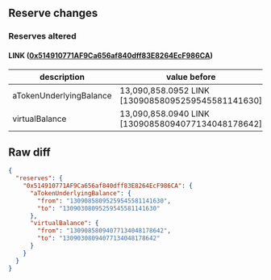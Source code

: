 ## Reserve changes

### Reserves altered

#### LINK ([0x514910771AF9Ca656af840dff83E8264EcF986CA](https://etherscan.io/address/0x514910771AF9Ca656af840dff83E8264EcF986CA))

| description | value before | value after |
| --- | --- | --- |
| aTokenUnderlyingBalance | 13,090,858.0952 LINK [13090858095259545581141630] | 13,090,308.0952 LINK [13090308095259545581141630] |
| virtualBalance | 13,090,858.0940 LINK [13090858094077134048178642] | 13,090,308.0940 LINK [13090308094077134048178642] |


## Raw diff

```json
{
  "reserves": {
    "0x514910771AF9Ca656af840dff83E8264EcF986CA": {
      "aTokenUnderlyingBalance": {
        "from": "13090858095259545581141630",
        "to": "13090308095259545581141630"
      },
      "virtualBalance": {
        "from": "13090858094077134048178642",
        "to": "13090308094077134048178642"
      }
    }
  }
}
```